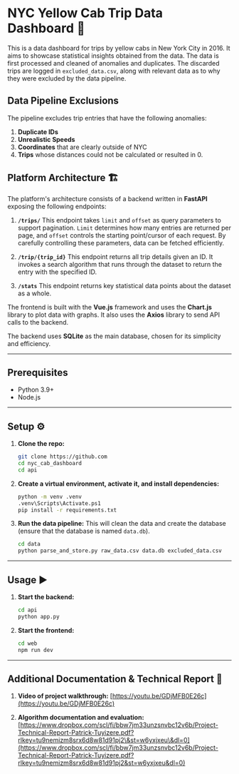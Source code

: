 # NYC Yellow Cab Trip Data Dashboard 🚕

This is a data dashboard for trips by yellow cabs in New York City in 2016. It aims to showcase statistical insights obtained from the data. The data is first processed and cleaned of anomalies and duplicates. The discarded trips are logged in `excluded_data.csv`, along with relevant data as to why they were excluded by the data pipeline.

## Data Pipeline Exclusions

The pipeline excludes trip entries that have the following anomalies:

1.  **Duplicate IDs**
2.  **Unrealistic Speeds**
3.  **Coordinates** that are clearly outside of NYC
4.  **Trips** whose distances could not be calculated or resulted in 0.

## Platform Architecture 🏗️

The platform's architecture consists of a backend written in **FastAPI** exposing the following endpoints:

1.  **`/trips/`**
    This endpoint takes `limit` and `offset` as query parameters to support pagination. `Limit` determines how many entries are returned per page, and `offset` controls the starting point/cursor of each request. By carefully controlling these parameters, data can be fetched efficiently.

2.  **`/trip/{trip_id}`**
    This endpoint returns all trip details given an ID. It invokes a search algorithm that runs through the dataset to return the entry with the specified ID.

3.  **`/stats`**
    This endpoint returns key statistical data points about the dataset as a whole.

The frontend is built with the **Vue.js** framework and uses the **Chart.js** library to plot data with graphs. It also uses the **Axios** library to send API calls to the backend.

The backend uses **SQLite** as the main database, chosen for its simplicity and efficiency.

-----

## Prerequisites

  * Python 3.9+
  * Node.js

-----

## Setup ⚙️

1.  **Clone the repo:**

    ```bash
    git clone https://github.com
    cd nyc_cab_dashboard
    cd api
    ```

2.  **Create a virtual environment, activate it, and install dependencies:**

    ```bash
    python -m venv .venv
    .venv\Scripts\Activate.ps1
    pip install -r requirements.txt
    ```

3.  **Run the data pipeline:** This will clean the data and create the database (ensure that the database is named `data.db`).

    ```bash
    cd data
    python parse_and_store.py raw_data.csv data.db excluded_data.csv
    ```

-----

## Usage ▶️

1.  **Start the backend:**

    ```bash
    cd api
    python app.py
    ```

2.  **Start the frontend:**

    ```bash
    cd web
    npm run dev
    ```

-----

## Additional Documentation & Technical Report 📄

1.  **Video of project walkthrough:**
    [https://youtu.be/GDjMFB0E26c](https://youtu.be/GDjMFB0E26c)

2.  **Algorithm documentation and evaluation:**
    [https://www.dropbox.com/scl/fi/bbw7jm33unzsnvbc12v6b/Project-Technical-Report-Patrick-Tuyizere.pdf?rlkey=tu9nemizm8srx6d8w81d91pj2\&st=w6yxjxeu\&dl=0](https://www.dropbox.com/scl/fi/bbw7jm33unzsnvbc12v6b/Project-Technical-Report-Patrick-Tuyizere.pdf?rlkey=tu9nemizm8srx6d8w81d91pj2&st=w6yxjxeu&dl=0)